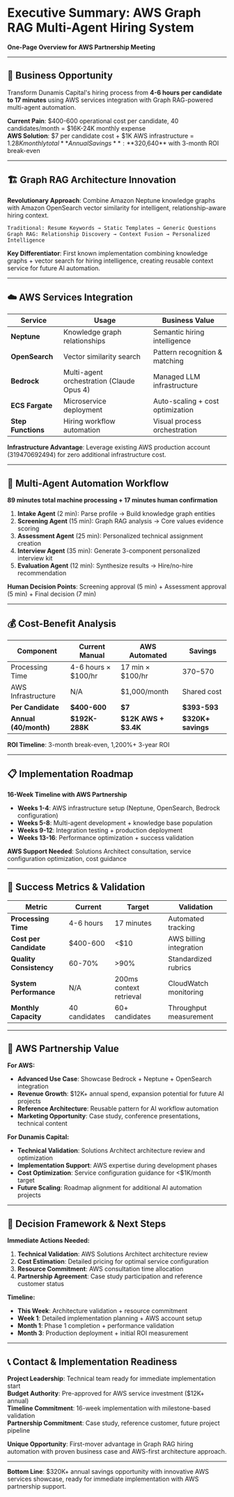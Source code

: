 # Executive Summary: AWS Graph RAG Multi-Agent Hiring System
**One-Page Overview for AWS Partnership Meeting**

---

## 🎯 **Business Opportunity**
Transform Dunamis Capital's hiring process from **4-6 hours per candidate to 17 minutes** using AWS services integration with Graph RAG-powered multi-agent automation.

**Current Pain**: $400-600 operational cost per candidate, 40 candidates/month = $16K-24K monthly expense  
**AWS Solution**: $7 per candidate cost + $1K AWS infrastructure = $1.28K monthly total  
**Annual Savings**: **$320,640** with 3-month ROI break-even

---

## 🏗️ **Graph RAG Architecture Innovation**
**Revolutionary Approach**: Combine Amazon Neptune knowledge graphs with Amazon OpenSearch vector similarity for intelligent, relationship-aware hiring context.

```
Traditional: Resume Keywords → Static Templates → Generic Questions
Graph RAG: Relationship Discovery → Context Fusion → Personalized Intelligence
```

**Key Differentiator**: First known implementation combining knowledge graphs + vector search for hiring intelligence, creating reusable context service for future AI automation.

---

## ☁️ **AWS Services Integration**
| Service | Usage | Business Value |
|---------|--------|----------------|
| **Neptune** | Knowledge graph relationships | Semantic hiring intelligence |
| **OpenSearch** | Vector similarity search | Pattern recognition & matching |
| **Bedrock** | Multi-agent orchestration (Claude Opus 4) | Managed LLM infrastructure |
| **ECS Fargate** | Microservice deployment | Auto-scaling + cost optimization |
| **Step Functions** | Hiring workflow automation | Visual process orchestration |

**Infrastructure Advantage**: Leverage existing AWS production account (319470692494) for zero additional infrastructure cost.

---

## 🤖 **Multi-Agent Automation Workflow**
**89 minutes total machine processing + 17 minutes human confirmation**

1. **Intake Agent** (2 min): Parse profile → Build knowledge graph entities
2. **Screening Agent** (15 min): Graph RAG analysis → Core values evidence scoring  
3. **Assessment Agent** (25 min): Personalized technical assignment creation
4. **Interview Agent** (35 min): Generate 3-component personalized interview kit
5. **Evaluation Agent** (12 min): Synthesize results → Hire/no-hire recommendation

**Human Decision Points**: Screening approval (5 min) + Assessment approval (5 min) + Final decision (7 min)

---

## 💰 **Cost-Benefit Analysis**
| Component | Current Manual | AWS Automated | Savings |
|-----------|----------------|---------------|---------|
| Processing Time | 4-6 hours × $100/hr | 17 min × $100/hr | $370-$570 |
| AWS Infrastructure | N/A | $1,000/month | Shared cost |
| **Per Candidate** | **$400-600** | **$7** | **$393-593** |
| **Annual (40/month)** | **$192K-288K** | **$12K AWS + $3.4K** | **$320K+ savings** |

**ROI Timeline**: 3-month break-even, 1,200%+ 3-year ROI

---

## 📋 **Implementation Roadmap**
**16-Week Timeline with AWS Partnership**

- **Weeks 1-4**: AWS infrastructure setup (Neptune, OpenSearch, Bedrock configuration)
- **Weeks 5-8**: Multi-agent development + knowledge base population  
- **Weeks 9-12**: Integration testing + production deployment
- **Weeks 13-16**: Performance optimization + success validation

**AWS Support Needed**: Solutions Architect consultation, service configuration optimization, cost guidance

---

## 🎯 **Success Metrics & Validation**
| Metric | Current | Target | Validation |
|--------|---------|--------|------------|
| **Processing Time** | 4-6 hours | 17 minutes | Automated tracking |
| **Cost per Candidate** | $400-600 | <$10 | AWS billing integration |
| **Quality Consistency** | 60-70% | >90% | Standardized rubrics |
| **System Performance** | N/A | 200ms context retrieval | CloudWatch monitoring |
| **Monthly Capacity** | 40 candidates | 60+ candidates | Throughput measurement |

---

## 🤝 **AWS Partnership Value**
**For AWS:**
- **Advanced Use Case**: Showcase Bedrock + Neptune + OpenSearch integration
- **Revenue Growth**: $12K+ annual spend, expansion potential for future AI projects  
- **Reference Architecture**: Reusable pattern for AI workflow automation
- **Marketing Opportunity**: Case study, conference presentations, technical content

**For Dunamis Capital:**
- **Technical Validation**: Solutions Architect architecture review and optimization
- **Implementation Support**: AWS expertise during development phases
- **Cost Optimization**: Service configuration guidance for <$1K/month target
- **Future Scaling**: Roadmap alignment for additional AI automation projects

---

## 🚀 **Decision Framework & Next Steps**
**Immediate Actions Needed:**
1. **Technical Validation**: AWS Solutions Architect architecture review
2. **Cost Estimation**: Detailed pricing for optimal service configuration  
3. **Resource Commitment**: AWS consultation time allocation
4. **Partnership Agreement**: Case study participation and reference customer status

**Timeline:**
- **This Week**: Architecture validation + resource commitment
- **Week 1**: Detailed implementation planning + AWS account setup
- **Month 1**: Phase 1 completion + performance validation  
- **Month 3**: Production deployment + initial ROI measurement

---

## 📞 **Contact & Implementation Readiness**
**Project Leadership**: Technical team ready for immediate implementation start  
**Budget Authority**: Pre-approved for AWS service investment ($12K+ annual)  
**Timeline Commitment**: 16-week implementation with milestone-based validation  
**Partnership Commitment**: Case study, reference customer, future project pipeline

**Unique Opportunity**: First-mover advantage in Graph RAG hiring automation with proven business case and AWS-first architecture approach.

---

**Bottom Line**: $320K+ annual savings opportunity with innovative AWS services showcase, ready for immediate implementation with AWS partnership support.